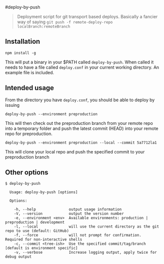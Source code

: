 #deploy-by-push
> Deployment script for git transport based deploys. Basically a fancier way of 
> saying `git push -f remote-deploy-repo localBranch:remoteBranch`

## Installation

```
npm install -g
```
This will put a binary in your $PATH called `deploy-by-push`. When called it needs to have
a file called `deploy.conf` in your current working directory. An example file is included.

## Intended usage
From the directory you have `deploy.conf`, you should be able to deploy by issuing

```
deploy-by-push --environment preproduction
```

This will then check out the preproduction branch from your remote repo into a temporary folder
and push the latest commit (HEAD) into your remote repo for preproduction.


```
deploy-by-push --environment preproduction --local --commit 5a7712la1
```
This will clone your local repo and push the specified commit to your preproduction branch

## Other options

```
$ deploy-by-push

  Usage: deploy-by-push [options]

  Options:

    -h, --help               output usage information
    -V, --version            output the version number
    -e, --environment <env>  Available environments: production | preproduction | development
    -l, --local              will use the current directory as the git repo to use (default: GitHub)
    -f, --force              will not prompt for confirmation. Required for non-interactive shells
    -c, --commit <tree-ish>  Use the specified commit/tag/branch [default is environment specific]
    -v, --verbose            Increase logging output, apply twice for debug output
```


